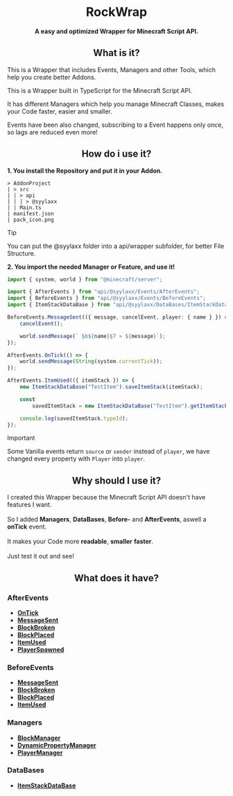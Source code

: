 <h1 align="center">
  RockWrap
</h1>

<p align="center">
  <b>
    A easy and optimized Wrapper for Minecraft Script API.
  </b>
</p>

<h2 align="center">
  What is it?
</h2>

<p>
  This is a Wrapper that includes Events, Managers and other Tools, which help you create better Addons.
</p>

<p>
  This is a Wrapper built in TypeScript for the Minecraft Script API.
</p>

<p>
  It has different Managers which help you manage Minecraft Classes, makes your Code faster, easier and smaller.
</p>

<p>
  Events have been also changed, subscribing to a Event happens only once, so lags are reduced even more!
</p>

<h2 align="center">
    How do i use it?
</h2>

**1. You install the Repository and put it in your Addon.**

```
> AddonProject
| > src
| | > api
| | | > @syylaxx
| | Main.ts
| manifest.json
| pack_icon.png
```

> [!TIP]
> You can put the @syylaxx folder into a api/wrapper subfolder, for better File Structure.

**2. You import the needed Manager or Feature, and use it!**

```ts
import { system, world } from "@minecraft/server";

import { AfterEvents } from "api/@syylaxx/Events/AfterEvents";
import { BeforeEvents } from "api/@syylaxx/Events/BeforeEvents";
import { ItemStackDataBase } from "api/@syylaxx/DataBases/ItemStackDataBase";

BeforeEvents.MessageSent(({ message, cancelEvent, player: { name } }) => {
    cancelEvent();

    world.sendMessage(` §b${name}§7 » ${message}`);
});

AfterEvents.OnTick(() => {
    world.sendMessage(String(system.currentTick));
});

AfterEvents.ItemUsed(({ itemStack }) => {
    new ItemStackDataBase("TestItem").saveItemStack(itemStack);

    const
        savedItemStack = new ItemStackDataBase("TestItem").getItemStack();

    console.log(savedItemStack.typeId);
});
```
> [!IMPORTANT]
> Some Vanilla events return `source` or `sender` instead of `player`, we have changed every property with `Player` into `player`.

<h2 align="center">
  Why should I use it?
</h2>

I created this Wrapper because the Minecraft Script API doesn't have features I want.
<br><br>
So I added **Managers**, **DataBases**, **Before-** and **AfterEvents**, aswell a **onTick** event.
<br><br>
It makes your Code more **readable**, **smaller** **faster**.
<br><br>
Just test it out and see!

<h2 align="center">
  What does it have?
</h2>
  
<h3>
  AfterEvents
</h3>

- [**OnTick**](Documentation/AfterEvents/OnTick.dm)
- [**MessageSent**](Documentation/AfterEvents/MessageSent.dm)
- [**BlockBroken**](Documentation/AfterEvents/BlockBroken.dm)
- [**BlockPlaced**](Documentation/AfterEvents/BlockPlaced.dm)
- [**ItemUsed**](Documentation/AfterEvents/ItemUsed.dm)
- [**PlayerSpawned**](Documentation/AfterEvents/PlayerSpawned.dm)

<h3>
  BeforeEvents
</h3>

- [**MessageSent**](Documentation/BeforeEvents/MessageSent.dm)
- [**BlockBroken**](Documentation/BeforeEvents/BlockBroken.dm)
- [**BlockPlaced**](Documentation/BeforeEvents/BlockPlaced.dm)
- [**ItemUsed**](Documentation/BeforeEvents/ItemUsed.dm)

<h3>
  Managers
</h3>

- [**BlockManager**](Documentation/Managers/BlockManager.dm)
- [**DynamicPropertyManager**](Documentation/Managers/DynamicPropertyManager.dm)
- [**PlayerManager**](Documentation/Managers/PlayerManager.dm)

<h3>
  DataBases
</h3>

- [**ItemStackDataBase**](Documentation/DataBases/ItemStackDataBase.dm)
